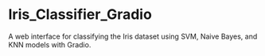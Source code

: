 # Iris_Classifier_Gradio
A web interface for classifying the Iris dataset using SVM, Naive Bayes, and KNN models with Gradio.
